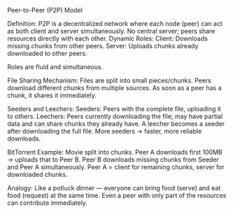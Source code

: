 Peer-to-Peer (P2P) Model

Definition: P2P is a decentralized network where each node (peer) can act as both client and server simultaneously.
No central server; peers share resources directly with each other.
Dynamic Roles: 
Client: Downloads missing chunks from other peers.
Server: Uploads chunks already downloaded to other peers.

Roles are fluid and simultaneous.

File Sharing Mechanism:
Files are split into small pieces/chunks.
Peers download different chunks from multiple sources.
As soon as a peer has a chunk, it shares it immediately.

Seeders and Leechers:
Seeders: Peers with the complete file, uploading it to others.
Leechers: Peers currently downloading the file; may have partial data and can share chunks they already have.
A leecher becomes a seeder after downloading the full file.
More seeders → faster, more reliable downloads.

BitTorrent Example:
Movie split into chunks.
Peer A downloads first 100MB → uploads that to Peer B.
Peer B downloads missing chunks from Seeder and Peer A simultaneously.
Peer A = client for remaining chunks, server for downloaded chunks.

Analogy:
Like a potluck dinner — everyone can bring food (serve) and eat food (request) at the same time.
Even a peer with only part of the resources can contribute immediately.